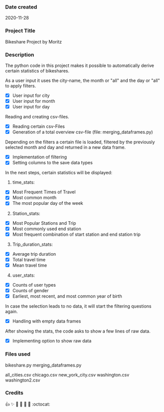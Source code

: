 ### Date created
2020-11-28

### Project Title
Bikeshare Project by Moritz

### Description
The python code in this project makes it possible to automatically derive certain statistics of bikeshares.

As a user input it uses the city-name, the month or "all" and the day or "all" to apply filters.
-  [x] User input for city
-  [x] User input for month
-  [x] User input for day

Reading and creating csv-files.
-  [x] Reading certain csv-Files
-  [x] Generation of a total overview csv-file (file: merging_dataframes.py)

Depending on the filters a certain file is loaded, filtered by the previously selected month and day and returned in a new data frame.
- [x] Implementation of filtering
- [x] Setting columns to the save data types

In the next steps, certain statistics will be displayed:

1. time_stats:

-  [x] Most Frequent Times of Travel
-  [x] Most common month
-  [x] The most popular day of the week

2. Station_stats:
-  [x] Most Popular Stations and Trip
-  [x] Most commonly used end station
-  [x] Most frequent combination of start station and end station trip

3. Trip_duration_stats:
-  [x] Average trip duration
-  [x] Total travel time
-  [x] Mean travel time

4. user_stats:
-  [x] Counts of user types
-  [x] Counts of gender
-  [x] Earliest, most recent, and most common year of birth

In case the selection leads to no data, it will start the filtering questions again.
-  [x] Handling with empty data frames

After showing the stats, the code asks to show a few lines of raw data.
-  [x] Implementing option to show raw data

### Files used
bikeshare.py
merging_dataframes.py

all_cities.csv
chicago.csv
new_york_city.csv
washington.csv
washington2.csv


### Credits
:+1: :sparkles: :camel: :tada:
:rocket: :metal: :octocat:
